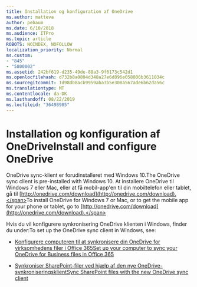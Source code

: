 ```yaml
---
title: Installation og konfiguration af OneDrive
ms.author: matteva
author: pebaum
ms.date: 6/10/2018
ms.audience: ITPro
ms.topic: article
ROBOTS: NOINDEX, NOFOLLOW
localization_priority: Normal
ms.custom:
- "845"
- "5800002"
ms.assetid: 242bf619-d235-49de-88a3-9f6173c542d1
ms.openlocfilehash: d732b8a0804d348a27e6d896e058806b3611034c
ms.sourcegitcommit: 1d98db8acb9959aba3b5e308a567ade6b62da56c
ms.translationtype: MT
ms.contentlocale: da-DK
ms.lasthandoff: 08/22/2019
ms.locfileid: "36498985"
---
```

# <a name="install-and-configure-onedrive"></a><span data-ttu-id="909ac-102">Installation og konfiguration af OneDrive</span><span class="sxs-lookup"><span data-stu-id="909ac-102">Install and configure OneDrive</span></span>

<span data-ttu-id="909ac-103">OneDrive sync-klient er forudinstalleret med Windows 10.</span><span class="sxs-lookup"><span data-stu-id="909ac-103">The OneDrive sync client is pre-installed with Windows 10.</span></span> <span data-ttu-id="909ac-104">At installere OneDrive til Windows 7 eller Mac, eller at få mobil-app'en til din mobiltelefon eller tablet, gå til [http://onedrive.com/download](http://onedrive.com/download).</span><span class="sxs-lookup"><span data-stu-id="909ac-104">To install OneDrive for Windows 7 or Mac, or to get the mobile app for your phone or tablet, go to [http://onedrive.com/download](http://onedrive.com/download).</span></span>
  
<span data-ttu-id="909ac-105">Hvis du vil konfigurere synkronisering OneDrive klienten i Windows, finder du under:</span><span class="sxs-lookup"><span data-stu-id="909ac-105">To set up the OneDrive sync client in Windows, see:</span></span>
  
- [<span data-ttu-id="909ac-106">Konfigurere computeren til at synkronisere din OneDrive for virksomhedens filer i Office 365</span><span class="sxs-lookup"><span data-stu-id="909ac-106">Set up your computer to sync your OneDrive for Business files in Office 365</span></span>](https://go.microsoft.com/fwlink/?linkid=533375)

- [<span data-ttu-id="909ac-107">Synkroniser SharePoint-filer ved hjælp af den nye OneDrive-synkroniseringsklient</span><span class="sxs-lookup"><span data-stu-id="909ac-107">Sync SharePoint files with the new OneDrive sync client</span></span>](https://go.microsoft.com/fwlink/?linkid=871666)
